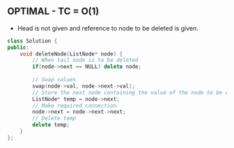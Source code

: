 ## OPTIMAL - TC = O(1)

- Head is not given and reference to node to be deleted is given.

```cpp
class Solution {
public:
    void deleteNode(ListNode* node) {
        // When tail node is to be deleted
        if(node->next == NULL) delete node;
        
        // Swap values
        swap(node->val, node->next->val);
        // Store the next node containing the value of the node to be deleted
        ListNode* temp = node->next;
        // Make required connection
        node->next = node->next->next;
        // Delete temp
        delete temp;
    }
};
```
